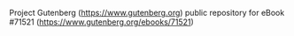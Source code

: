 Project Gutenberg (https://www.gutenberg.org) public repository
for eBook #71521 (https://www.gutenberg.org/ebooks/71521)
